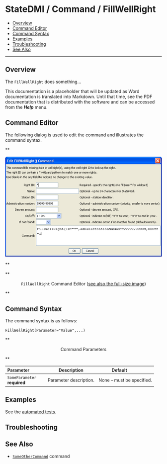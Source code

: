 # StateDMI / Command / FillWellRight #

* [Overview](#overview)
* [Command Editor](#command-editor)
* [Command Syntax](#command-syntax)
* [Examples](#examples)
* [Troubleshooting](#troubleshooting)
* [See Also](#see-also)

-------------------------

## Overview ##

The `FillWellRight` does something...

This documentation is a placeholder that will be updated as Word documentation is translated into Markdown.
Until that time, see the PDF documentation that is distributed with the software and can be accessed
from the ***Help*** menu.

## Command Editor ##

The following dialog is used to edit the command and illustrates the command syntax.

**<p style="text-align: center;">
![FillWellRight](FillWellRight.png)
</p>**

**<p style="text-align: center;">
`FillWellRight` Command Editor (<a href="../FillWellRight.png">see also the full-size image</a>)
</p>**

## Command Syntax ##

The command syntax is as follows:

```text
FillWellRight(Parameter="Value",...)
```
**<p style="text-align: center;">
Command Parameters
</p>**

| **Parameter**&nbsp;&nbsp;&nbsp;&nbsp;&nbsp;&nbsp;&nbsp;&nbsp;&nbsp;&nbsp;&nbsp;&nbsp; | **Description** | **Default**&nbsp;&nbsp;&nbsp;&nbsp;&nbsp;&nbsp;&nbsp;&nbsp;&nbsp;&nbsp; |
| --------------|-----------------|----------------- |
|`SomeParameter`<br>**required**|Parameter description.|None – must be specified.|

## Examples ##

See the [automated tests](https://github.com/OpenCDSS/cdss-app-statedmi-test/tree/master/test/regression/commands/FillWellRight).

## Troubleshooting ##

## See Also ##

* [`SomeOtherCommand`](../SomeOtherCommand/SomeOtherCommand) command
